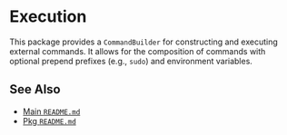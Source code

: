 # Execution

This package provides a `CommandBuilder` for constructing and executing external commands. It allows for the composition of commands with optional prepend prefixes (e.g., `sudo`) and environment variables.

## See Also

*   [Main `README.md`](../../README.md)
*   [Pkg `README.md`](../README.md)
